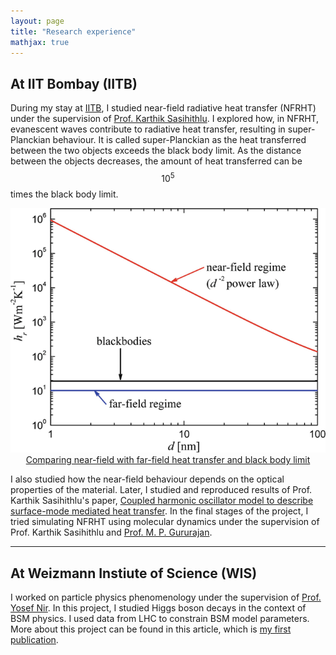 ```yaml
---
layout: page
title: "Research experience"
mathjax: true
---
```


## At IIT Bombay (IITB)

During my stay at [IITB](https://www.iitb.ac.in/), I studied near-field radiative heat transfer (NFRHT) under the supervision of [Prof. Karthik Sasihithlu](https://www.ese.iitb.ac.in/faculty/karthik-sasihithlu). I explored how, in NFRHT, evanescent waves contribute to radiative heat transfer, resulting in super-Planckian behaviour. It is called super-Planckian as the heat transferred between the two objects exceeds the black body limit. As the distance between the objects decreases, the amount of heat transferred can be $$10^5$$ times the black body limit. 

<div style="text-align:center"><img src="/assets/images/NFRHT.png" /></div>

<div style="text-align:center"><a href="https://link.springer.com/referenceworkentry/10.1007/978-3-319-26695-4_63">Comparing near-field with far-field heat transfer and black body limit</a></div>

I also studied how the near-field behaviour depends on the optical properties of the material. Later, I studied and reproduced results of Prof. Karthik Sasihithlu's paper, [Coupled harmonic oscillator model to describe surface-mode mediated heat transfer](https://ui.adsabs.harvard.edu/abs/2019JPhEn...9c2709S/abstract). In the final stages of the project, I tried simulating NFRHT using molecular dynamics under the supervision of Prof. Karthik Sasihithlu and [Prof. M. P. Gururajan](https://www.iitb.ac.in/mems/en/prof-m-p-gururajan).

---

## At Weizmann Instiute of Science (WIS)

I worked on particle physics phenomenology under the supervision of [Prof. Yosef Nir](https://www.weizmann.ac.il/particle/nir/group-members). In this project, I studied Higgs boson decays in the context of BSM physics. I used data from LHC to constrain BSM model parameters. More about this project can be found in this article, which is [my first publication](https://link.springer.com/article/10.1007/JHEP06(2024)049).